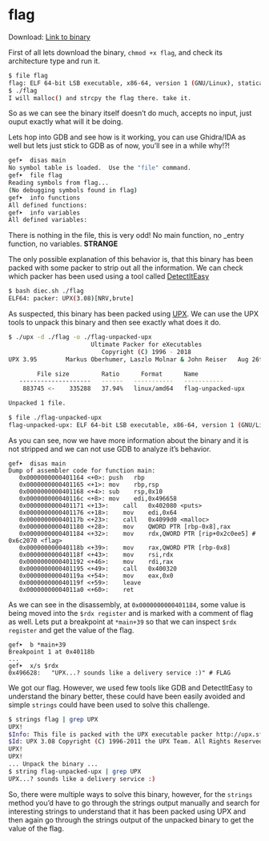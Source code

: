# flag

Download: [Link to binary](http://pwnable.kr/bin/flag)

First of all lets download the binary, `chmod +x flag`, and check its architecture type and run it.

```bash
$ file flag
flag: ELF 64-bit LSB executable, x86-64, version 1 (GNU/Linux), statically linked, no section header
$ ./flag
I will malloc() and strcpy the flag there. take it.
```

So as we can see the binary itself doesn’t do much, accepts no input, just ouput exactly what will it be doing.

Lets hop into GDB and see how is it working, you can use Ghidra/IDA as well but lets just stick to GDB as of now, you’ll see in a while why!?!

```bash
gef➤  disas main
No symbol table is loaded.  Use the "file" command.
gef➤  file flag
Reading symbols from flag...
(No debugging symbols found in flag)
gef➤  info functions
All defined functions:
gef➤  info variables
All defined variables:
```

There is nothing in the file, this is very odd! No main function, no _entry function, no variables. **STRANGE**

The only possible explanation of this behavior is, that this binary has been packed with some packer to strip out all the information. We can check which packer has been used using a tool called [DetectItEasy](http://ntinfo.biz/index.html)

```bash
$ bash diec.sh ./flag
ELF64: packer: UPX(3.08)[NRV,brute]
```

As suspected, this binary has been packed using [UPX](https://upx.github.io/). We can use the UPX tools to unpack this binary and then see exactly what does it do.

```bash
$ ./upx -d ./flag -o ./flag-unpacked-upx
                       Ultimate Packer for eXecutables
                          Copyright (C) 1996 - 2018
UPX 3.95        Markus Oberhumer, Laszlo Molnar & John Reiser   Aug 26th 2018

        File size         Ratio      Format      Name
   --------------------   ------   -----------   -----------
    883745 <-    335288   37.94%   linux/amd64   flag-unpacked-upx

Unpacked 1 file.

$ file ./flag-unpacked-upx
flag-unpacked-upx: ELF 64-bit LSB executable, x86-64, version 1 (GNU/Linux), statically linked, for GNU/Linux 2.6.24, BuildID[sha1]=96ec4cc272aeb383bd9ed26c0d4ac0eb5db41b16, not stripped
```

As you can see, now we have more information about the binary and it is not stripped and we can not use GDB to analyze it’s behavior.

```assembly
gef➤  disas main
Dump of assembler code for function main:
   0x0000000000401164 <+0>:	push   rbp
   0x0000000000401165 <+1>:	mov    rbp,rsp
   0x0000000000401168 <+4>:	sub    rsp,0x10
   0x000000000040116c <+8>:	mov    edi,0x496658
   0x0000000000401171 <+13>:	call   0x402080 <puts>
   0x0000000000401176 <+18>:	mov    edi,0x64
   0x000000000040117b <+23>:	call   0x4099d0 <malloc>
   0x0000000000401180 <+28>:	mov    QWORD PTR [rbp-0x8],rax
   0x0000000000401184 <+32>:	mov    rdx,QWORD PTR [rip+0x2c0ee5] # 0x6c2070 <flag>
   0x000000000040118b <+39>:	mov    rax,QWORD PTR [rbp-0x8]
   0x000000000040118f <+43>:	mov    rsi,rdx
   0x0000000000401192 <+46>:	mov    rdi,rax
   0x0000000000401195 <+49>:	call   0x400320
   0x000000000040119a <+54>:	mov    eax,0x0
   0x000000000040119f <+59>:	leave  
   0x00000000004011a0 <+60>:	ret    

```

As we can see in the disassembly, at `0x0000000000401184`, some value is being moved into the `$rdx register` and is marked with a comment of flag as well. Lets put a breakpoint at `*main+39` so that we can inspect `$rdx register` and get the value of the flag.

```assembly
gef➤  b *main+39
Breakpoint 1 at 0x40118b
...
gef➤  x/s $rdx
0x496628:	"UPX...? sounds like a delivery service :)" # FLAG
```

We got our flag. However, we used few tools like GDB and DetectItEasy to understand the binary better, these could have been easily avoided and simple `strings` could have been used to solve this challenge.

```bash
$ strings flag | grep UPX
UPX!
$Info: This file is packed with the UPX executable packer http://upx.sf.net $
$Id: UPX 3.08 Copyright (C) 1996-2011 the UPX Team. All Rights Reserved. $
UPX!
UPX!
... Unpack the binary ...
$ string flag-unpacked-upx | grep UPX
UPX...? sounds like a delivery service :)
```

So, there were multiple ways to solve this binary, however, for the `strings` method you’d have to go through the strings output manually and search for interesting strings to understand that it has been packed using UPX and then again go through the strings output of the unpacked binary to get the value of the flag.